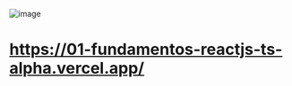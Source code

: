 ![image](https://user-images.githubusercontent.com/67350243/224448904-8192a3f0-dfc0-4d88-acd5-c6312432e6d6.png)

# https://01-fundamentos-reactjs-ts-alpha.vercel.app/
